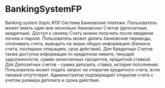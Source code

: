 # BankingSystemFP
Banking system (topic #13)
Система Банковские платежи. Пользователь может иметь один или несколько банковских Счетов (депозитные, кредитные). 
Доступ к своему Счету можно получить после введения логина и пароля. Пользователь может делать банковские переводы, 
оплачивать счета, выводить на экран общую информацию (баланса счета, последних операциях, срок действия). 
Для Кредитных Счетов также доступна информация по кредитном лимите, текущей задолженности, 
сумме начисленных процентов, кредитной ставкой. Для Депозитных счетов - сумма депозита, ставка, история пополнения. 
Пользователь может подать запрос на открытие кредитного счета, если таковой отсутствует.
Администратор подтверждает открытие счета с учетом размера депозита и срока действия.
